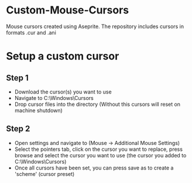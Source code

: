 # Custom-Mouse-Cursors
Mouse cursors created using Aseprite. The repository includes cursors in formats .cur and .ani

# Setup a custom cursor

## Step 1
- Download the cursor(s) you want to use
- Navigate to C:\Windows\Cursors
- Drop cursor files into the directory
(Without this cursors will reset on machine shutdown)

## Step 2
- Open settings and navigate to (Mouse -> Additional Mouse Settings)
- Select the pointers tab, click on the cursor you want to replace, press browse and select the cursor you want to use (the cursor you added to C:\Windows\Cursors)
- Once all cursors have been set, you can press save as to create a 'scheme' (cursor preset)
